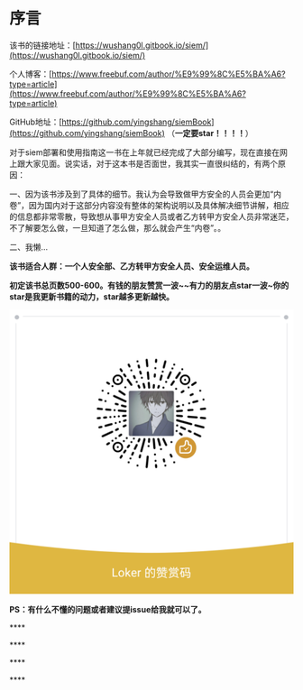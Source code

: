 # 序言

该书的链接地址：[https://wushang0l.gitbook.io/siem/](https://wushang0l.gitbook.io/siem/)

个人博客：[https://www.freebuf.com/author/%E9%99%8C%E5%BA%A6?type=article](https://www.freebuf.com/author/%E9%99%8C%E5%BA%A6?type=article)

GitHub地址：[https://github.com/yingshang/siemBook](https://github.com/yingshang/siemBook)          （**一定要star！！！！**）

对于siem部署和使用指南这一书在上年就已经完成了大部分编写，现在直接在网上跟大家见面。说实话，对于这本书是否面世，我其实一直很纠结的，有两个原因：

一、因为该书涉及到了具体的细节。我认为会导致做甲方安全的人员会更加“内卷”，因为国内对于这部分内容没有整体的架构说明以及具体解决细节讲解，相应的信息都非常零散，导致想从事甲方安全人员或者乙方转甲方安全人员非常迷茫，不了解要怎么做，一旦知道了怎么做，那么就会产生“内卷”。。

二、我懒...

**该书适合人群：一个人安全部、乙方转甲方安全人员、安全运维人员。**

**初定该书总页数500-600。有钱的朋友赞赏一波~~有力的朋友点star一波~你的star是我更新书籍的动力，star越多更新越快。**

![](.gitbook/assets/mm_reward_qrcode_1627651911856.png)

**PS：有什么不懂的问题或者建议提issue给我就可以了。**

\*\*\*\*

\*\*\*\*

\*\*\*\*

\*\*\*\*

